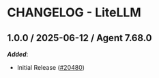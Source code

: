 # CHANGELOG - LiteLLM

<!-- towncrier release notes start -->

## 1.0.0 / 2025-06-12 / Agent 7.68.0

***Added***:

* Initial Release ([#20480](https://github.com/DataDog/integrations-core/pull/20480))
